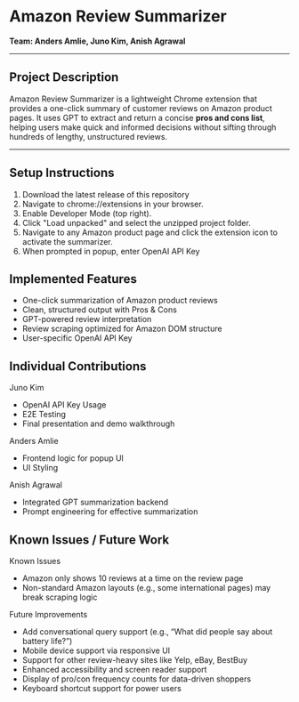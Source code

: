 # Amazon Review Summarizer

**Team: Anders Amlie, Juno Kim, Anish Agrawal**

---

## Project Description

Amazon Review Summarizer is a lightweight Chrome extension that provides a one-click summary of customer reviews on Amazon product pages. It uses GPT to extract and return a concise **pros and cons list**, helping users make quick and informed decisions without sifting through hundreds of lengthy, unstructured reviews.

---

## Setup Instructions

1. Download the latest release of this repository
2. Navigate to chrome://extensions in your browser.
3. Enable Developer Mode (top right).
4. Click "Load unpacked" and select the unzipped project folder.
5. Navigate to any Amazon product page and click the extension icon to activate the summarizer.
6. When prompted in popup, enter OpenAI API Key

## Implemented Features

- One-click summarization of Amazon product reviews
- Clean, structured output with Pros & Cons
- GPT-powered review interpretation
- Review scraping optimized for Amazon DOM structure
- User-specific OpenAI API Key

## Individual Contributions

Juno Kim
- OpenAI API Key Usage
- E2E Testing
- Final presentation and demo walkthrough

Anders Amlie
- Frontend logic for popup UI
- UI Styling

Anish Agrawal
- Integrated GPT summarization backend
- Prompt engineering for effective summarization

## Known Issues / Future Work
Known Issues
- Amazon only shows 10 reviews at a time on the review page
- Non-standard Amazon layouts (e.g., some international pages) may break scraping logic

Future Improvements
- Add conversational query support (e.g., “What did people say about battery life?”)
- Mobile device support via responsive UI
- Support for other review-heavy sites like Yelp, eBay, BestBuy
- Enhanced accessibility and screen reader support
- Display of pro/con frequency counts for data-driven shoppers
- Keyboard shortcut support for power users

